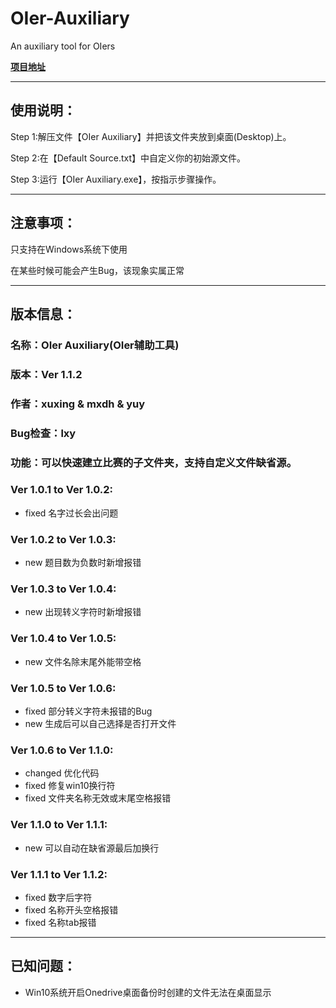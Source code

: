 # OIer-Auxiliary

An auxiliary tool for OIers

[**项目地址**](https://github.com/sxyz2019/OIer-Auxiliary)

------------------------------------------
## 使用说明：

Step 1:解压文件【OIer Auxiliary】并把该文件夹放到桌面(Desktop)上。

Step 2:在【Default Source.txt】中自定义你的初始源文件。

Step 3:运行【OIer Auxiliary.exe】，按指示步骤操作。

------------------------------------------
## 注意事项：

只支持在Windows系统下使用

在某些时候可能会产生Bug，该现象实属正常

------------------------------------------
## 版本信息：

### 名称：OIer Auxiliary(OIer辅助工具)

### 版本：Ver 1.1.2

### 作者：xuxing & mxdh & yuy

### Bug检查：lxy

### 功能：可以快速建立比赛的子文件夹，支持自定义文件缺省源。

### Ver 1.0.1 to Ver 1.0.2:
+ fixed 名字过长会出问题

### Ver 1.0.2 to Ver 1.0.3:
+ new 题目数为负数时新增报错

### Ver 1.0.3 to Ver 1.0.4:
+ new 出现转义字符时新增报错

### Ver 1.0.4 to Ver 1.0.5:
+ new 文件名除末尾外能带空格

### Ver 1.0.5 to Ver 1.0.6:
+ fixed 部分转义字符未报错的Bug
+ new 生成后可以自己选择是否打开文件
                       
### Ver 1.0.6 to Ver 1.1.0:
+ changed 优化代码
+ fixed 修复win10换行符
+ fixed 文件夹名称无效或末尾空格报错
                       
### Ver 1.1.0 to Ver 1.1.1:
+ new 可以自动在缺省源最后加换行

### Ver 1.1.1 to Ver 1.1.2:
+ fixed 数字后字符
+ fixed 名称开头空格报错
+ fixed 名称tab报错

------------------------------------------
## 已知问题：

+ Win10系统开启Onedrive桌面备份时创建的文件无法在桌面显示

